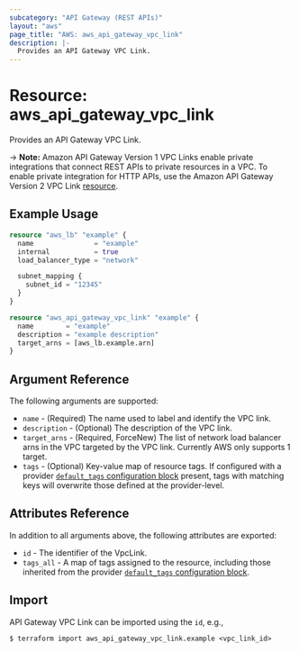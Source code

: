 ```yaml
---
subcategory: "API Gateway (REST APIs)"
layout: "aws"
page_title: "AWS: aws_api_gateway_vpc_link"
description: |-
  Provides an API Gateway VPC Link.
---
```


# Resource: aws_api_gateway_vpc_link

Provides an API Gateway VPC Link.

-> **Note:** Amazon API Gateway Version 1 VPC Links enable private integrations that connect REST APIs to private resources in a VPC.
To enable private integration for HTTP APIs, use the Amazon API Gateway Version 2 VPC Link [resource](/docs/providers/aws/r/apigatewayv2_vpc_link.html).

## Example Usage

```terraform
resource "aws_lb" "example" {
  name               = "example"
  internal           = true
  load_balancer_type = "network"

  subnet_mapping {
    subnet_id = "12345"
  }
}

resource "aws_api_gateway_vpc_link" "example" {
  name        = "example"
  description = "example description"
  target_arns = [aws_lb.example.arn]
}
```

## Argument Reference

The following arguments are supported:

* `name` - (Required) The name used to label and identify the VPC link.
* `description` - (Optional) The description of the VPC link.
* `target_arns` - (Required, ForceNew) The list of network load balancer arns in the VPC targeted by the VPC link. Currently AWS only supports 1 target.
* `tags` - (Optional) Key-value map of resource tags. If configured with a provider [`default_tags` configuration block](/docs/providers/aws/index.html#default_tags-configuration-block) present, tags with matching keys will overwrite those defined at the provider-level.

## Attributes Reference

In addition to all arguments above, the following attributes are exported:

* `id` - The identifier of the VpcLink.
* `tags_all` - A map of tags assigned to the resource, including those inherited from the provider [`default_tags` configuration block](/docs/providers/aws/index.html#default_tags-configuration-block).

## Import

API Gateway VPC Link can be imported using the `id`, e.g.,

```
$ terraform import aws_api_gateway_vpc_link.example <vpc_link_id>
```
